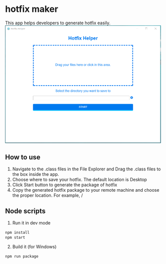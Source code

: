# hotfix maker

This app helps developers to generate hotfix easily. 
![screenshot](hotfix.PNG)
## How to use
1. Navigate to the .class files in the File Explorer and Drag the .class files to the box inside the app.
2. Choose where to save your hotfix. The default location is Desktop
3. Click Start button to generate the package of hotfix
4. Copy the generated hotfix package to your remote machine and choose the proper location. For example, <ucmdb-server>/

## Node scripts
1. Run it in dev mode
```
npm install
npm start
```
2. Build it (for Windows)
```
npm run package
```
